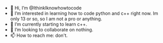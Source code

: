 - 👋 Hi, I’m @IthinkIknowhowtocode
- 👀 I’m interested in learning how to code python and c++ right now. Im only 13 or so, so I am not a pro or anything.
- 🌱 I’m currently starting to learn c++.
- 💞️ I’m looking to collaborate on nothing.
- 📫 How to reach me: don't.

<!---
IthinkIknowhowtocode/IthinkIknowhowtocode is a ✨ special ✨ repository because its `README.md` (this file) appears on your GitHub profile.
You can click the Preview link to take a look at your changes.
--->
